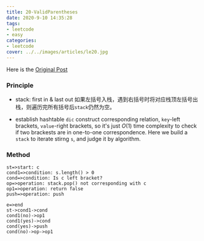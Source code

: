 ```yaml
---
title: 20-ValidParentheses
date: 2020-9-10 14:35:28
tags:
- leetcode
- easy
categories:
- leetcode
cover: ../../images/articles/le20.jpg
---  
```

Here is the [Original Post](https://leetcode-cn.com/problems/valid-parentheses/solution/valid-parentheses-fu-zhu-zhan-fa-by-jin407891080/)

### Principle
- stack: first in & last out 如果左括号入栈，遇到右括号时将对应栈顶左括号出栈，则遍历完所有括号后`stack`仍然为空。
  
- establish hashtable `dic` construct corresponding relation, `key`-left brackets, `value`-right brackets, so it's just *O*(1) time complexity to check if two brackests are in one-to-one correspondence. Here we build a `stack` to iterate stirng `s`, and judge it by algorithm.

### Method

``` flow
st=>start: c
cond1=>condition: s.length() > 0
cond=>condition: Is c left bracket?
op=>operation: stack.pop() not corresponding with c
op1=>operation: return false
push=>operation: push

e=>end
st->cond1->cond
cond1(no)->op1
cond1(yes)->cond
cond(yes)->push
cond(no)->op->op1
```
